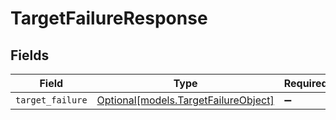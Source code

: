 # TargetFailureResponse


## Fields

| Field                                                                    | Type                                                                     | Required                                                                 | Description                                                              |
| ------------------------------------------------------------------------ | ------------------------------------------------------------------------ | ------------------------------------------------------------------------ | ------------------------------------------------------------------------ |
| `target_failure`                                                         | [Optional[models.TargetFailureObject]](../models/targetfailureobject.md) | :heavy_minus_sign:                                                       | N/A                                                                      |